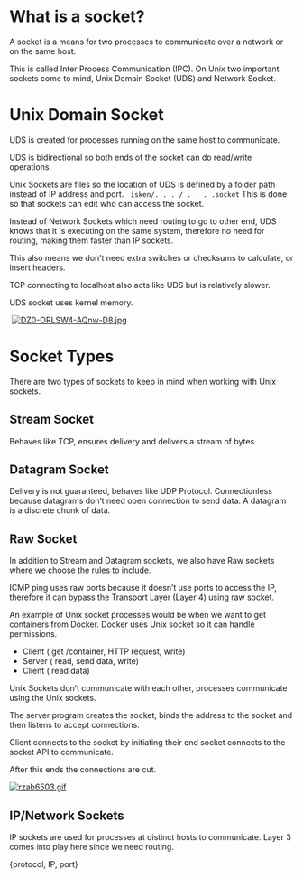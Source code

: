 
# What is a socket?
A socket is a means for two processes to communicate over a network or on the same host.

This is called Inter Process Communication (IPC). On Unix two important sockets come to mind, Unix Domain Socket (UDS) and Network Socket.

# Unix Domain Socket
UDS is created for processes running on the same host to communicate. 

UDS is bidirectional so both ends of the socket can do read/write operations. 

Unix Sockets are files so the location of UDS is defined by a folder path instead of IP address and port.
 
`
 isken/. . . / . . . .socket
`
This is done so that sockets can edit who can access the socket.

Instead of Network Sockets which need routing to go to other end, UDS knows that it is executing on the same system, therefore no need for routing, making them faster than IP sockets.

This also means we don’t need extra switches or checksums to calculate, or insert headers.

TCP connecting to localhost also acts like UDS but is relatively slower.

UDS socket uses kernel memory.

 [![DZ0-ORLSW4-AQnw-D8.jpg](https://i.postimg.cc/Ssj7pbpk/DZ0-ORLSW4-AQnw-D8.jpg)](https://postimg.cc/bDc2QMJB)

# Socket Types
There are two types of sockets to keep in mind when working with Unix sockets.

## Stream Socket

Behaves like TCP, ensures delivery and delivers a stream of bytes.

## Datagram Socket

Delivery is not guaranteed, behaves like UDP Protocol. Connectionless because datagrams don’t need open connection to send data. A datagram is a discrete chunk of data.

## Raw Socket

In addition to Stream and Datagram sockets, we also have Raw sockets where we choose the rules to include. 

ICMP ping uses raw ports because it doesn’t use ports to access the IP, therefore it can bypass the Transport Layer (Layer 4) using raw socket.

An example of Unix socket processes would be when we want to get containers from Docker. Docker uses Unix socket so it can handle permissions.

- Client ( get /container, HTTP request, write)
- Server ( read, send data, write)
- Client ( read data)

Unix Sockets don’t communicate with each other, processes communicate using the Unix sockets.

The server program creates the socket, binds the address to the socket and then listens to accept connections. 

Client connects to the socket by initiating their end socket connects to the socket API to communicate. 

After this ends the connections are cut.

[![rzab6503.gif](https://i.postimg.cc/DfL44w6R/rzab6503.gif)](https://postimg.cc/HjWkfHft)

## IP/Network Sockets

IP sockets are used for processes at distinct hosts to communicate. Layer 3 comes into play here since we need routing.

{protocol, IP, port}
